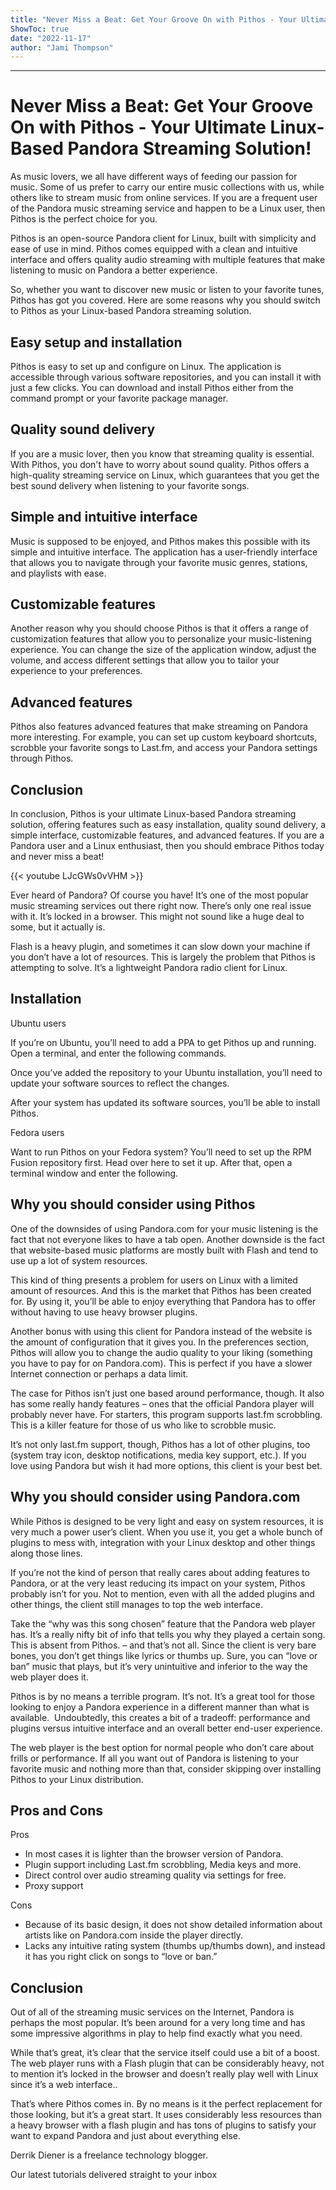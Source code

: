 ```yaml
---
title: "Never Miss a Beat: Get Your Groove On with Pithos - Your Ultimate Linux-Based Pandora Streaming Solution!"
ShowToc: true 
date: "2022-11-17"
author: "Jami Thompson"
---
```

*****
# Never Miss a Beat: Get Your Groove On with Pithos - Your Ultimate Linux-Based Pandora Streaming Solution!

As music lovers, we all have different ways of feeding our passion for music. Some of us prefer to carry our entire music collections with us, while others like to stream music from online services. If you are a frequent user of the Pandora music streaming service and happen to be a Linux user, then Pithos is the perfect choice for you.

Pithos is an open-source Pandora client for Linux, built with simplicity and ease of use in mind. Pithos comes equipped with a clean and intuitive interface and offers quality audio streaming with multiple features that make listening to music on Pandora a better experience.

So, whether you want to discover new music or listen to your favorite tunes, Pithos has got you covered. Here are some reasons why you should switch to Pithos as your Linux-based Pandora streaming solution.

## Easy setup and installation

Pithos is easy to set up and configure on Linux. The application is accessible through various software repositories, and you can install it with just a few clicks. You can download and install Pithos either from the command prompt or your favorite package manager.

## Quality sound delivery

If you are a music lover, then you know that streaming quality is essential. With Pithos, you don't have to worry about sound quality. Pithos offers a high-quality streaming service on Linux, which guarantees that you get the best sound delivery when listening to your favorite songs.

## Simple and intuitive interface

Music is supposed to be enjoyed, and Pithos makes this possible with its simple and intuitive interface. The application has a user-friendly interface that allows you to navigate through your favorite music genres, stations, and playlists with ease.

## Customizable features

Another reason why you should choose Pithos is that it offers a range of customization features that allow you to personalize your music-listening experience. You can change the size of the application window, adjust the volume, and access different settings that allow you to tailor your experience to your preferences.

## Advanced features

Pithos also features advanced features that make streaming on Pandora more interesting. For example, you can set up custom keyboard shortcuts, scrobble your favorite songs to Last.fm, and access your Pandora settings through Pithos.

## Conclusion

In conclusion, Pithos is your ultimate Linux-based Pandora streaming solution, offering features such as easy installation, quality sound delivery, a simple interface, customizable features, and advanced features. If you are a Pandora user and a Linux enthusiast, then you should embrace Pithos today and never miss a beat!

{{< youtube LJcGWs0vVHM >}} 



Ever heard of Pandora? Of course you have! It’s one of the most popular music streaming services out there right now. There’s only one real issue with it. It’s locked in a browser. This might not sound like a huge deal to some, but it actually is.
 
Flash is a heavy plugin, and sometimes it can slow down your machine if you don’t have a lot of resources. This is largely the problem that Pithos is attempting to solve. It’s a lightweight Pandora radio client for Linux.
 
## Installation
 
Ubuntu users
 
If you’re on Ubuntu, you’ll need to add a PPA to get Pithos up and running. Open a terminal, and enter the following commands.
 
Once you’ve added the repository to your Ubuntu installation, you’ll need to update your software sources to reflect the changes.
 
After your system has updated its software sources, you’ll be able to install Pithos.
 
Fedora users
 
Want to run Pithos on your Fedora system? You’ll need to set up the RPM Fusion repository first. Head over here to set it up. After that, open a terminal window and enter the following.
 
## Why you should consider using Pithos
 
One of the downsides of using Pandora.com for your music listening is the fact that not everyone likes to have a tab open. Another downside is the fact that website-based music platforms are mostly built with Flash and tend to use up a lot of system resources.
 

 
This kind of thing presents a problem for users on Linux with a limited amount of resources. And this is the market that Pithos has been created for. By using it, you’ll be able to enjoy everything that Pandora has to offer without having to use heavy browser plugins.
 
Another bonus with using this client for Pandora instead of the website is the amount of configuration that it gives you. In the preferences section, Pithos will allow you to change the audio quality to your liking (something you have to pay for on Pandora.com). This is perfect if you have a slower Internet connection or perhaps a data limit.
 
The case for Pithos isn’t just one based around performance, though. It also has some really handy features – ones that the official Pandora player will probably never have. For starters, this program supports last.fm scrobbling. This is a killer feature for those of us who like to scrobble music.
 
It’s not only last.fm support, though, Pithos has a lot of other plugins, too (system tray icon, desktop notifications, media key support, etc.). If you love using Pandora but wish it had more options, this client is your best bet.
 
## Why you should consider using Pandora.com
 
While Pithos is designed to be very light and easy on system resources, it is very much a power user’s client. When you use it, you get a whole bunch of plugins to mess with, integration with your Linux desktop and other things along those lines.
 
If you’re not the kind of person that really cares about adding features to Pandora, or at the very least reducing its impact on your system, Pithos probably isn’t for you. Not to mention, even with all the added plugins and other things, the client still manages to top the web interface.
 
Take the “why was this song chosen” feature that the Pandora web player has. It’s a really nifty bit of info that tells you why they played a certain song. This is absent from Pithos. – and that’s not all. Since the client is very bare bones, you don’t get things like lyrics or thumbs up. Sure, you can “love or ban” music that plays, but it’s very unintuitive and inferior to the way the web player does it.
 
Pithos is by no means a terrible program. It’s not. It’s a great tool for those looking to enjoy a Pandora experience in a different manner than what is available.  Undoubtedly, this creates a bit of a tradeoff: performance and plugins versus intuitive interface and an overall better end-user experience.
 
The web player is the best option for normal people who don’t care about frills or performance. If all you want out of Pandora is listening to your favorite music and nothing more than that, consider skipping over installing Pithos to your Linux distribution.
 
## Pros and Cons
 
Pros
 
- In most cases it is lighter than the browser version of Pandora.
 - Plugin support including Last.fm scrobbling, Media keys and more.
 - Direct control over audio streaming quality via settings for free.
 - Proxy support

 
Cons
 
- Because of its basic design, it does not show detailed information about artists like on Pandora.com inside the player directly.
 - Lacks any intuitive rating system (thumbs up/thumbs down), and instead it has you right click on songs to “love or ban.”

 
## Conclusion
 
Out of all of the streaming music services on the Internet, Pandora is perhaps the most popular. It’s been around for a very long time and has some impressive algorithms in play to help find exactly what you need.
 
While that’s great, it’s clear that the service itself could use a bit of a boost. The web player runs with a Flash plugin that can be considerably heavy, not to mention it’s locked in the browser and doesn’t really play well with Linux since it’s a web interface..
 
That’s where Pithos comes in. By no means is it the perfect replacement for those looking, but it’s a great start. It uses considerably less resources than a heavy browser with a flash plugin and has tons of plugins to satisfy your want to expand Pandora and just about everything else.
 
Derrik Diener is a freelance technology blogger.
 
Our latest tutorials delivered straight to your inbox



